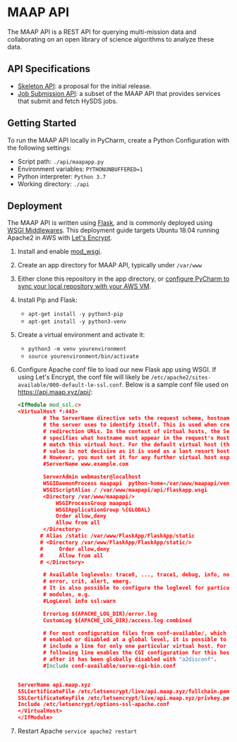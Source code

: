 # MAAP API
The MAAP API is a REST API for querying multi-mission data and collaborating on an open library of science algorithms to analyze these data. 

## API Specifications

- [Skeleton API](maap-skeleton.yaml): a proposal for the initial release.
- [Job Submission API](maap-job-submission.yaml): a subset of the MAAP API that provides services that submit and fetch HySDS jobs.

## Getting Started

To run the MAAP API locally in PyCharm, create a Python Configuration with the following settings:

- Script path: `./api/maapapp.py`
- Environment variables: `PYTHONUNBUFFERED=1`
- Python interpreter: `Python 3.7`
- Working directory: `./api`

## Deployment

The MAAP API is written using [Flask](http://flask.pocoo.org/), and is commonly deployed using [WSGI Middlewares](http://flask.pocoo.org/docs/1.0/quickstart/#hooking-in-wsgi-middlewares). This deployment guide targets Ubuntu 18.04 running Apache2 in AWS with [Let's Encrypt](https://letsencrypt.org/).

1. Install and enable [mod_wsgi](https://pypi.org/project/mod_wsgi/).
2. Create an app directory for MAAP API, typically under `/var/www`
3. Either clone this repository in the app directory, or [configure PyCharm to sync your local repository with your AWS VM](https://www.codementor.io/abhishake/pycharm-setup-for-aws-automatic-deployment-m7n8uu2n4).
4. Install Pip and Flask:
    - `apt-get install -y python3-pip`
    - `apt-get install -y python3-venv`
5. Create a virtual environment and activate it:
    - `python3 -m venv yourenvironment`
    - `source yourenvironment/bin/activate`
6. Configure Apache conf file to load our new Flask app using WSGI. If using Let's Encrypt, the conf file will likely be `/etc/apache2/sites-available/000-default-le-ssl.conf`. Below is a sample conf file used on https://api.maap.xyz/api/:

    ```XML
    <IfModule mod_ssl.c>
    <VirtualHost *:443>
            # The ServerName directive sets the request scheme, hostname and port that
            # the server uses to identify itself. This is used when creating
            # redirection URLs. In the context of virtual hosts, the ServerName
            # specifies what hostname must appear in the request's Host: header to
            # match this virtual host. For the default virtual host (this file) this
            # value is not decisive as it is used as a last resort host regardless.
            # However, you must set it for any further virtual host explicitly.
            #ServerName www.example.com
    
            ServerAdmin webmaster@localhost
            WSGIDaemonProcess maapapi  python-home=/var/www/maapapi/venv
            WSGIScriptAlias / /var/www/maapapi/api/flaskapp.wsgi
            <Directory /var/www/maapapi/>
                WSGIProcessGroup maapapi
                WSGIApplicationGroup %{GLOBAL}
                Order allow,deny
                Allow from all
            </Directory>
           # Alias /static /var/www/FlaskApp/FlaskApp/static
           # <Directory /var/www/FlaskApp/FlaskApp/static/>
           #     Order allow,deny
           #     Allow from all
           # </Directory>
    
            # Available loglevels: trace8, ..., trace1, debug, info, notice, warn,
            # error, crit, alert, emerg.
            # It is also possible to configure the loglevel for particular
            # modules, e.g.
            #LogLevel info ssl:warn
    
            ErrorLog ${APACHE_LOG_DIR}/error.log
            CustomLog ${APACHE_LOG_DIR}/access.log combined
    
            # For most configuration files from conf-available/, which are
            # enabled or disabled at a global level, it is possible to
            # include a line for only one particular virtual host. For example the
            # following line enables the CGI configuration for this host only
            # after it has been globally disabled with "a2disconf".
            #Include conf-available/serve-cgi-bin.conf
    
    
    ServerName api.maap.xyz
    SSLCertificateFile /etc/letsencrypt/live/api.maap.xyz/fullchain.pem
    SSLCertificateKeyFile /etc/letsencrypt/live/api.maap.xyz/privkey.pem
    Include /etc/letsencrypt/options-ssl-apache.conf
    </VirtualHost>
    </IfModule>
    ```
7. Restart Apache
    `service apache2 restart`
   
